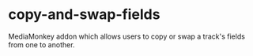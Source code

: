 # copy-and-swap-fields
MediaMonkey addon which allows users to copy or swap a track's fields from one to another.
